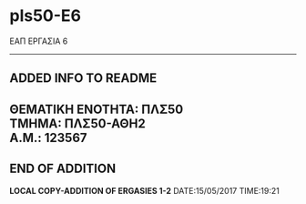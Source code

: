 ﻿# pls50-E6
  ΕΑΠ ΕΡΓΑΣΙΑ 6  

--------------------  
ADDED INFO TO README 
--------------------
ΘΕΜΑΤΙΚΗ ΕΝΟΤΗΤΑ: ΠΛΣ50  
ΤΜΗΜΑ: ΠΛΣ50-ΑΘΗ2  
Α.Μ.: 123567
-------------------
END OF ADDITION
-------------------

  **LOCAL COPY-ADDITION OF ERGASIES 1-2**  DATE:15/05/2017  TIME:19:21
